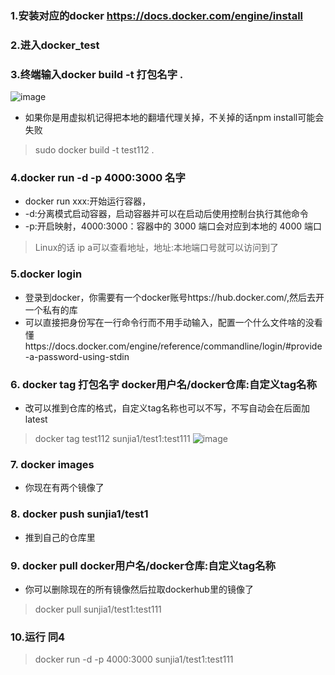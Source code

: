 ### 1.安装对应的docker https://docs.docker.com/engine/install

### 2.进入docker_test

### 3.终端输入docker build -t 打包名字 .

![image](https://user-images.githubusercontent.com/102155088/168894361-fb6bd3cf-dc35-41dd-926e-fb59013853f4.png)

- 如果你是用虚拟机记得把本地的翻墙代理关掉，不关掉的话npm install可能会失败
> sudo docker build -t test112 .
### 4.docker run -d -p 4000:3000 名字
- docker run xxx:开始运行容器，
- -d:分离模式启动容器，启动容器并可以在启动后使用控制台执行其他命令
- -p:开启映射，4000:3000：容器中的 3000 端口会对应到本地的 4000 端口
> Linux的话 ip a可以查看地址，地址:本地端口号就可以访问到了
### 5.docker login  
- 登录到docker，你需要有一个docker账号https://hub.docker.com/,然后去开一个私有的库 
- 可以直接把身份写在一行命令行而不用手动输入，配置一个什么文件啥的没看懂https://docs.docker.com/engine/reference/commandline/login/#provide-a-password-using-stdin
### 6. docker tag  打包名字  docker用户名/docker仓库:自定义tag名称
- 改可以推到仓库的格式，自定义tag名称也可以不写，不写自动会在后面加latest 
> docker tag test112  sunjia1/test1:test111
![image](https://user-images.githubusercontent.com/102155088/168899140-91efb51c-f2dc-41ef-ae32-3a4f4f3c9e8d.png)
### 7. docker images
- 你现在有两个镜像了
### 8. docker push sunjia1/test1
- 推到自己的仓库里
### 9. docker pull docker用户名/docker仓库:自定义tag名称
- 你可以删除现在的所有镜像然后拉取dockerhub里的镜像了
> docker pull sunjia1/test1:test111   
### 10.运行 同4 
> docker run -d -p 4000:3000 sunjia1/test1:test111 
